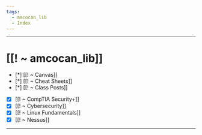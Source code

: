 ```yaml
---
tags:
  - amcocan_lib
  - Index
---
```

___
# [[! ~ amcocan_lib]]

- [*] [[! ~ Canvas]]
- [*] [[! ~ Cheat Sheets]]
- [*] [[! ~ Class Posts]]
- [x] [[! ~ CompTIA Security+]]
- [x] [[! ~ Cybersecurity]]
- [x] [[! ~ Linux Fundamentals]]
- [x] [[! ~ Nessus]]
___